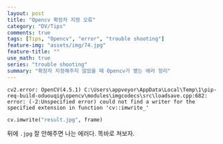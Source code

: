 ```yaml
---
layout: post
title: "Opencv 확장자 지정 오류"
category: "DV/Tips"
comments: true
tags: [Tips, "Opencv", "error", "trouble shooting"]
feature-img: "assets/img/74.jpg"
feature-title: ""
use_math: true
series: "trouble shooting"
summary: "확장자 지정해주지 않았을 때 Opencv가 뱉는 에러 정리"
---
```


```
cv2.error: OpenCV(4.5.1) C:\Users\appveyor\AppData\Local\Temp\1\pip-req-build-oduouqig\opencv\modules\imgcodecs\src\loadsave.cpp:682: error: (-2:Unspecified error) could not find a writer for the specified extension in function 'cv::imwrite_'
```

```python
cv.imwrite("result.jpg", frame)
```

뒤에 `.jpg` 잘 안해주면 나는 에러다. 똑바로 쳐보자.